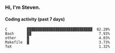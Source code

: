 ### Hi, I'm Steven.

#### Coding activity (past 7 days)
```
C         ▓▓▓▓▓▓▓▓▓▓▓▓▓▓▓▓▓▓▓▓▓▓▓▓▓▓▓▓▓▓  82.20%
Bash      ▓▓                               7.93%
other     ▓                                4.83%
Makefile  ▓                                3.73%
TeX                                        1.32%
```

